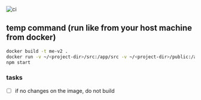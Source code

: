 ![ci](https://github.com/tahsinature/tahsin.us/actions/workflows/ci.yml/badge.svg)

## temp command (run like from your host machine from docker)

```bash
docker build -t me-v2 .
docker run -v ~/<project-dir>/src:/app/src -v ~/<project-dir>/public:/app/public --rm -it -p 3000:3000 me-v2 sh
npm start
```

### tasks

- [ ] if no changes on the image, do not build
